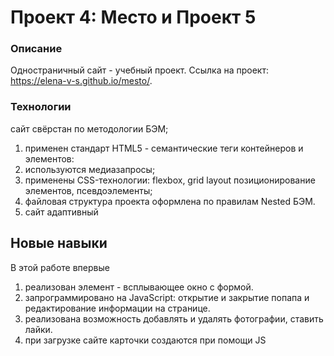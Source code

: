# Проект 4: Место  и Проект 5

### Описание

Одностраничный сайт - учебный проект. Ссылка на проект:  https://elena-v-s.github.io/mesto/.

### Технологии

сайт свёрстан по методологии БЭМ;
1. применен стандарт HTML5 - семантические теги контейнеров и элементов:
2. используются медиазапросы;
3. применены CSS-технологии: flexbox, grid layout позиционирование элементов, псевдоэлементы;
4. файловая структура проекта оформлена по правилам Nested БЭМ.
5. сайт адаптивный


## Новые навыки

В этой работе впервые 
1. реализован элемент - всплывающее окно с формой. 
2. запрограммировано на JavaScript: открытие и закрытие попапа и редактирование информации на странице. 
3. реализована возможность добавлять и удалять фотографии, ставить лайки.
4. при загрузке сайте карточки создаются при помощи JS



